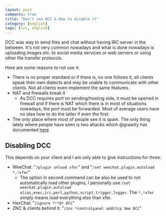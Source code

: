 ```yaml
---
layout: post
comments: true
title: "Don't use DCC & How to disable it"
category: [english]
tags: [irc, english]
---
```


DCC was way to send files and chat without having IRC server in the
between. It's not very common nowadays and what is done nowadays is
uploading images etc. to social media services or web servers or using
other file transfer protocols.

Here are some reasons to not use it:

* There is no proper standard or if there is, no one follows it, all
  clients speak their own dialects and may be unable to communicate with
  other clients. Not all clients even implement the same features.
* NAT and firewalls break it
    * As DCC requires port on sending/hosting side, it must be opened in
      firewall and if there is NAT which there is in most of situations
      nowadays, the port must be forwarded. Most of average users have
      no idea how to do the latter if even the first.
* The only place where most of people see it is spam. The only thing lately
  where people have seen is two attacks which @grawity has documented
  [here](https://nullroute.eu.org/~grawity/dcc.html)

## Disabling DCC

This depends on your client and I am only able to give instructions for
three:

* WeeChat: "`/plugin unload xfer`" and "`/set weechat.plugin.autoload *,!xfer`"
    * The option in second command can be also be used to not automatically
      load other plugins, I personally use `/set weechat.plugin.autoload alias,exec,irc,perl,python,script,trigger,logger`.
      The `*,!xfer` simply means load everything else than xfer.
* HexChat: "`/ignore *!*@* DCC`"
* ZNC & clients behind it: "`/znc *controlpanel addctcp $me DCC`"
